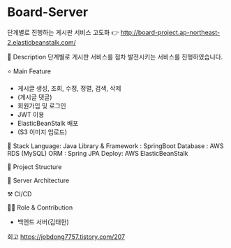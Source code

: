 # Board-Server

단계별로 진행하는 게시판 서비스 고도화 👉 http://board-project.ap-northeast-2.elasticbeanstalk.com/

📖 Description
단계별로 게시판 서비스를 점차 발전시키는 서비스를 진행하였습니다.    

⭐ Main Feature
- 게시글 생성, 조회, 수정, 정렬, 검색, 삭제
- (게시글 댓글)
- 회원가입 및 로그인
- JWT 이용
- ElasticBeanStalk 배포
- (S3 이미지 업로드)

🔧 Stack
Language: Java
Library & Framework : SpringBoot
Database : AWS RDS (MySQL)
ORM : Spring JPA
Deploy: AWS ElasticBeanStalk

📂 Project Structure

🔨 Server Architecture

⚒ CI/CD

👨‍💻 Role & Contribution
- 백엔드 서버(김태헌)

회고
https://jobdong7757.tistory.com/207



